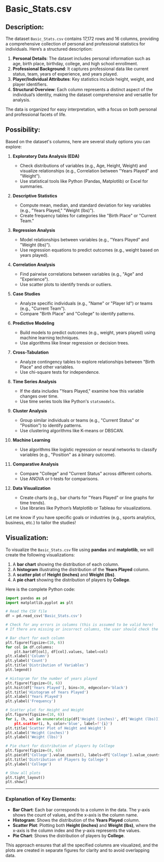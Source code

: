 # Basic_Stats.csv

## Description:


The dataset `Basic_Stats.csv` contains 17,172 rows and 16 columns, providing a comprehensive collection of personal and professional statistics for individuals. Here’s a structured description:

1. **Personal Details**: The dataset includes personal information such as age, birth place, birthday, college, and high school enrollment.  
2. **Professional Background**: It captures professional data like current status, team, years of experience, and years played.  
3. **Player/Individual Attributes**: Key statistics include height, weight, and player identifiers.  
4. **Structural Overview**: Each column represents a distinct aspect of the individual’s identity, making the dataset comprehensive and versatile for analysis.  

The data is organized for easy interpretation, with a focus on both personal and professional facets of life.

## Possibility:


Based on the dataset's columns, here are several study options you can explore:

1. **Exploratory Data Analysis (EDA)**  
   - Check distributions of variables (e.g., Age, Height, Weight) and visualize relationships (e.g., Correlation between "Years Played" and "Weight").  
   - Use statistical tools like Python (Pandas, Matplotlib) or Excel for summaries.

2. **Descriptive Statistics**  
   - Compute mean, median, and standard deviation for key variables (e.g., "Years Played," "Weight (lbs)").  
   - Create frequency tables for categories like "Birth Place" or "Current Team."

3. **Regression Analysis**  
   - Model relationships between variables (e.g., "Years Played" and "Weight (lbs)").  
   - Use regression equations to predict outcomes (e.g., weight based on years played).

4. **Correlation Analysis**  
   - Find pairwise correlations between variables (e.g., "Age" and "Experience").  
   - Use scatter plots to identify trends or outliers.

5. **Case Studies**  
   - Analyze specific individuals (e.g., "Name" or "Player Id") or teams (e.g., "Current Team").  
   - Compare "Birth Place" and "College" to identify patterns.

6. **Predictive Modeling**  
   - Build models to predict outcomes (e.g., weight, years played) using machine learning techniques.  
   - Use algorithms like linear regression or decision trees.

7. **Cross-Tabulation**  
   - Analyze contingency tables to explore relationships between "Birth Place" and other variables.  
   - Use chi-square tests for independence.

8. **Time Series Analysis**  
   - If the data includes "Years Played," examine how this variable changes over time.  
   - Use time series tools like Python's `statsmodels`.

9. **Cluster Analysis**  
   - Group similar individuals or teams (e.g., "Current Status" or "Position") to identify patterns.  
   - Use clustering algorithms like K-means or DBSCAN.

10. **Machine Learning**  
    - Use algorithms like logistic regression or neural networks to classify variables (e.g., "Position" as a binary outcome).  

11. **Comparative Analysis**  
    - Compare "College" and "Current Status" across different cohorts.  
    - Use ANOVA or t-tests for comparisons.

12. **Data Visualization**  
    - Create charts (e.g., bar charts for "Years Played" or line graphs for time trends).  
    - Use libraries like Python’s Matplotlib or Tableau for visualizations.

Let me know if you have specific goals or industries (e.g., sports analytics, business, etc.) to tailor the studies!

## Visualization:


To visualize the `Basic_Stats.csv` file using **pandas** and **matplotlib**, we will create the following visualizations:

1. A **bar chart** showing the distribution of each column.
2. A **histogram** illustrating the distribution of the **Years Played** column.
3. A **scatter plot** of **Height (inches)** and **Weight (lbs)**.
4. A **pie chart** showing the distribution of players by **College**.

Here is the complete Python code:

```python
import pandas as pd
import matplotlib.pyplot as plt

# Read the CSV file
df = pd.read_csv('Basic_Stats.csv')

# Check for any errors in columns (this is assumed to be valid here)
# If there are missing or incorrect columns, the user should check the file

# Bar chart for each column
plt.figure(figsize=(10, 6))
for col in df.columns:
    plt.bar(df[col], df[col].values, label=col)
plt.xlabel('Column')
plt.ylabel('Count')
plt.title('Distribution of Variables')
plt.legend()

# Histogram for the number of years played
plt.figure(figsize=(8, 6))
plt.hist(df['Years Played'], bins=30, edgecolor='black')
plt.title('Histogram of Years Played')
plt.xlabel('Years Played')
plt.ylabel('Frequency')

# Scatter plot for Height and Weight
plt.figure(figsize=(10, 6))
for i, (h, w) in enumerate(zip(df['Height (inches)', df['Weight (lbs)]))):
    plt.scatter(i, h, color='blue', label=f'{i}')
plt.title('Scatter Plot of Height and Weight')
plt.xlabel('Height (inches)')
plt.ylabel('Weight (lbs)')

# Pie chart for distribution of players by College
plt.figure(figsize=(8, 6))
plt.pie(df['College'].value_counts(), labels=df['College'].value_counts(), autopct='%1.1f%%')
plt.title('Distribution of Players by College')
plt.ylabel('College')

# Show all plots
plt.tight_layout()
plt.show()
```

---

### Explanation of Key Elements:

- **Bar Chart**: Each bar corresponds to a column in the data. The y-axis shows the count of values, and the x-axis is the column name.
- **Histogram**: Shows the distribution of the **Years Played** column.
- **Scatter Plot**: Plotting both **Height (inches)** and **Weight (lbs)**, where the x-axis is the column index and the y-axis represents the values.
- **Pie Chart**: Shows the distribution of players by **College**.

This approach ensures that all the specified columns are visualized, and the plots are created in separate figures for clarity and to avoid overlapping data.

